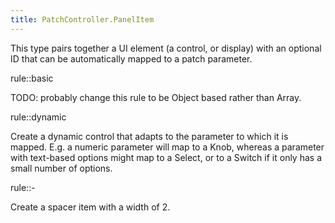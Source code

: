 ```yaml
---
title: PatchController.PanelItem
---
```


This type pairs together a UI element (a control, or display) with an optional ID that can be automatically mapped to a patch parameter.

rule::basic

TODO: probably change this rule to be Object based rather than Array.

rule::dynamic

Create a dynamic control that adapts to the parameter to which it is mapped. E.g. a numeric parameter will map to a Knob, whereas a parameter with text-based options might map to a Select, or to a Switch if it only has a small number of options.

rule::-

Create a spacer item with a width of 2.